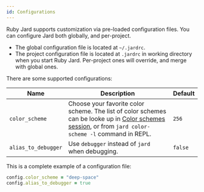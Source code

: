 ```yaml
---
id: Configurations
---
```


Ruby Jard supports customization via pre-loaded configuration files. You can configure Jard both globally, and per-project.

- The global configuration file is located at `~/.jardrc`.
- The project configuration file is located at `.jardrc` in working directory when you start Ruby Jard. Per-project ones will override, and merge with global ones.

There are some supported configurations:

| Name                | Description                                                  | Default |
| ------------------- | ------------------------------------------------------------ | ------- |
| `color_scheme`      | Choose your favorite color scheme. The list of color schemes can be looke up in [Color schemes session](#color-schemes), or from `jard color-scheme -l` command in REPL. | `256`   |
| `alias_to_debugger` | Use `debugger` instead of `jard` when debugging. | `false`   |

This is a complete example of a configuration file:

```ruby
config.color_scheme = "deep-space"
config.alias_to_debugger = true
```
